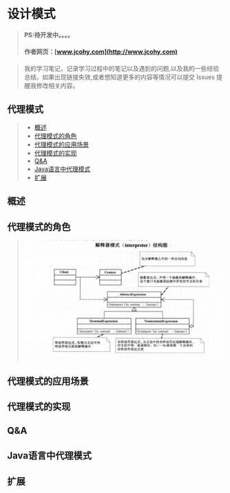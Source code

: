 

#  设计模式
> #### PS:待开发中。。。。
> #### 作者网页：[www.jcohy.com](http://www.jcohy.com)

>  我的学习笔记，记录学习过程中的笔记以及遇到的问题,以及我的一些经验总结。如果出现链接失效,或者想知道更多的内容等情况可以提交 Issues 提醒我修改相关内容。

## 代理模式
> * [概述](#gaishu)
> * [代理模式的角色](#role)
> * [代理模式的应用场景](#sign)
> * [代理模式的实现](#shixian)
> * [Q&A](#qa)
> * [Java语言中代理模式](#java)
> * [扩展](#kuozhan)

<p id="gaishu">

##  概述



<p id="role">

## 代理模式的角色

>  ![结构图](https://github.com/jiachao23/jcohy-study-sample/blob/master/jcohy-study-designpattern/src/main/resources/static/images/interpreter.png)

<p id="sign">

##  代理模式的应用场景



<p id="shixian">

## 代理模式的实现



<p id="qa">

##  Q&A


<p id="java">

##  Java语言中代理模式




<p id="kuozhan">

##  扩展

